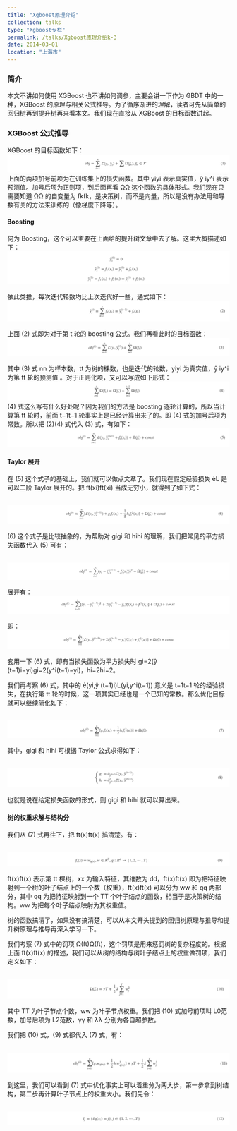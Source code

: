 ```yaml
---
title: "Xgboost原理介绍"
collection: talks
type: "Xgboost专栏"
permalink: /talks/Xgboost原理介绍k-3
date: 2014-03-01
location: "上海市"
---
```


### 简介

本文不讲如何使用 XGBoost 也不讲如何调参，主要会讲一下作为 GBDT 中的一种，XGBoost 的原理与相关公式推导。为了循序渐进的理解，读者可先从简单的回归树再到提升树再来看本文。我们现在直接从 XGBoost 的目标函数讲起。

### XGBoost 公式推导

XGBoost 的目标函数如下：
<br/><img src="/images/xgb_d1.png">
上面的两项加号前项为在训练集上的损失函数。其中 yiyi 表示真实值，ŷ iy^i 表示预测值。加号后项为正则项，到后面再看 ΩΩ 这个函数的具体形式。我们现在只需要知道 ΩΩ 的自变量为 fkfk，是决策树，而不是向量，所以是没有办法用和导数有关的方法来训练的（像梯度下降等）。

#### Boosting
何为 Boosting，这个可以主要在上面给的提升树文章中去了解。这里大概描述如下：
<br/><img src="/images/xgb_d2.png">

依此类推，每次迭代轮数均比上次迭代好一些，通式如下：
<br/><img src="/images/xgb_d3.png">

上面 (2) 式即为对于第 t 轮的 boosting 公式。我们再看此时的目标函数：
<br/><img src="/images/xgb_d4.png">

其中 (3) 式 nn 为样本数，tt 为树的棵数，也是迭代的轮数，yiyi 为真实值，ŷ iy^i 为第 tt 轮的预测值 。对于正则化项，又可以写成如下形式：
<br/><img src="/images/xgb_d5.png">
(4) 式这么写有什么好处呢？因为我们的方法是 boosting 逐轮计算的，所以当计算第 tt 轮时，前面 t−1t−1 轮事实上是已经计算出来了的。即 (4) 式的加号后项为常数。所以把 (2)(4) 式代入 (3) 式，有如下：
<br/><img src="/images/xgb_d6.png">

#### Taylor 展开

在 (5) 这个式子的基础上，我们就可以做点文章了。我们现在假定经验损失 L 是可以二阶 Taylor 展开的。把 ft(xi)ft(xi) 当成无穷小，就得到了如下式：

<br/><img src="/images/xgb_d7.png">

(6) 这个式子是比较抽象的，为帮助对 gigi 和 hihi 的理解，我们把常见的平方损失函数代入 (5) 可有：

<br/><img src="/images/xgb_d8.png">

展开有：
<br/><img src="/images/xgb_d9.png">


即：
<br/><img src="/images/xgb_d10.png">

套用一下 (6) 式，即有当损失函数为平方损失时 gi=2(ŷ (t−1)i−yi)gi=2(y^i(t−1)−yi)，hi=2hi=2。

我们再考察 (6) 式，其中的 (yi,ŷ (t−1)i)L(yi,y^i(t−1)) 意义是 t−1t−1 轮的经验损失，在执行第 tt 轮的时候，这一项其实已经也是一个已知的常数。那么优化目标就可以继续简化如下：

<br/><img src="/images/xgb_d11.png">

其中，gigi 和 hihi 可根据 Taylor 公式求得如下：

<br/><img src="/images/xgb_d12.png">

也就是说在给定损失函数的形式，则 gigi 和 hihi 就可以算出来。

#### 树的权重求解与结构分

我们从 (7) 式再往下，把 ft(x)ft(x) 搞清楚。有：

<br/><img src="/images/xgb_d13.png">

ft(x)ft(x) 表示第 tt 棵树，xx 为输入特征，其维数为 dd，ft(x)ft(x) 即为把特征映射到一个树的叶子结点上的一个数（权重），ft(x)ft(x) 可以分为 ww 和 qq 两部分，其中 qq 为把特征映射到一个 TT 个叶子结点的函数，相当于是决策树的结构。ww 为把每个叶子结点映射为其权重值。

树的函数搞清了，如果没有搞清楚，可以从本文开头提到的回归树原理与推导和提升树原理与推导再深入学习一下。

我们考察 (7) 式中的罚项 Ω(ft)Ω(ft)，这个罚项是用来惩罚树的复杂程度的。根据上面 ft(x)ft(x) 的描述，我们可以从树的结构与树叶子结点上的权重做罚项，我们定义如下：

<br/><img src="/images/xgb_d14.png">

其中 TT 为叶子节点个数，ww 为叶子节点权重。我们把 (10) 式加号前项叫 L0范数，加号后项为 L2范数，γγ 和 λλ 分别为各自超参数。

我们把 (10) 式，(9) 式都代入 (7) 式，有：

<br/><img src="/images/xgb_d15.png">

到这里，我们可以看到 (7) 式中优化事实上可以着重分为两大步，第一步拿到树结构，第二步再计算叶子节点上的权重大小。我们先令：

<br/><img src="/images/xgb_d16.png">







